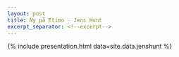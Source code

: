 ```yaml
---
layout: post
title: Ny på Etimo - Jens Hunt
excerpt_separator: <!--excerpt-->
---
```


{% include presentation.html data=site.data.jenshunt %}